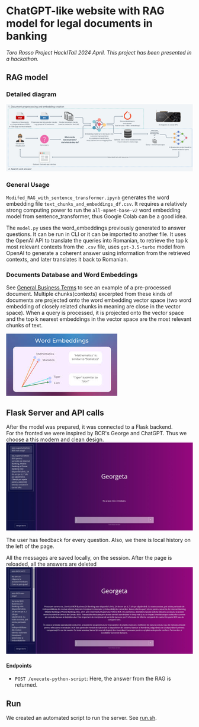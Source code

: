 # ChatGPT-like website with RAG model for legal documents in banking

_Toro Rosso Project HackITall 2024 April. This project has been presented in a hackathon._

## RAG model

### Detailed diagram
![alt text](/model_training/assets/simple-local-rag-workflow-flowchart.png)

### General Usage

`Modifed_RAG_with_sentence_transformer.ipynb` generates the word embedding file `text_chunks_and_embeddings_df.csv`. It requires a relatively strong computing power to run the `all-mpnet-base-v2` word embedding model from sentence_transformer, thus Google Colab can be a good idea. 

The `model.py` uses the word_embeddings previously generated to answer questions. It can be run in CLI or it can be imported to another file. It uses the OpenAI API to translate the queries into Romanian, to retrieve the top k most relevant contexts from the `.csv` file, uses `gpt-3.5-turbo` 
model from OpenAI to generate a coherent answer using information from the retrieved contexts, and later translates it back to Romanian. 

### Documents Database and Word Embeddings

See [General Business Terms](/pdfs/General-business-terms-and-conditions-for-legal-entities-and-self-employed-individuals-version-no-25-5-May-2023.pdf) to see an example of a pre-processed document. Multiple chunks(contexts) excerpted from these kinds of documents are projected onto the word embedding vector space (two word embedding of closely related chunks in meaning are close in the vector space). When a query is processed, it is projected onto the vector space and the top k nearest embeddings in the vector space are the most relevant chunks of text. 

![](/model_training/assets/images.jpeg)

## Flask Server and API calls
After the model was prepared, it was connected to a Flask backend.  
For the fronted we were inspired by BCR's George and ChatGPT. Thus we choose a this modern and clean design.
![alt text](/website/assets/georgeta.jpeg)

The user has feedback for every question. Also, we there is local history on the left of the page.

All the messages are saved locally, on the session. After the page is reloaded, all the answers are deleted
![alt text](/website/assets/georgeta_more_questions.jpeg)

#### Endpoints

- `POST /execute-python-script`: Here, the answer from the RAG is returned.

## Run
We created an automated script to run the server. See [run.sh]("/website/chat/run.sh"). 


